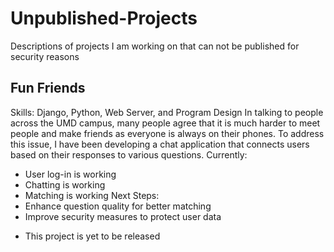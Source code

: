 # Unpublished-Projects
Descriptions of projects I am working on that can not be published for security reasons 

## Fun Friends
Skills: Django, Python, Web Server, and Program Design 
In talking to people across the UMD campus, many people agree that it is much harder to meet people and make friends as everyone is always on their phones. To address this issue, I have been developing a chat application that connects users based on their responses to various questions.
Currently: 
+ User log-in is working
+ Chatting is working 
+ Matching is working 
Next Steps:
+ Enhance question quality for better matching 
+ Improve security measures to protect user data

* This project is yet to be released
